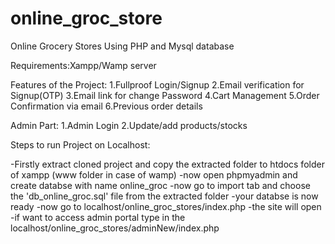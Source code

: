 # online_groc_store
Online Grocery Stores Using PHP and Mysql database

Requirements:Xampp/Wamp server

Features of the Project:
  1.Fullproof Login/Signup
  2.Email verification for Signup(OTP)
  3.Email link for change Password
  4.Cart Management
  5.Order Confirmation via email
  6.Previous order details
  
  Admin Part:
  1.Admin Login
  2.Update/add products/stocks
  
  
  Steps to run Project on Localhost:
  
  -Firstly extract cloned project and copy the extracted folder to htdocs folder of xampp (www folder in case of wamp)
  -now open phpmyadmin and create databse with name online_groc
  -now go to import tab and choose the 'db_online_groc.sql' file from the extracted folder
  -your databse is now ready
  -now go to localhost/online_groc_stores/index.php
  -the site will open
  -if want to access admin portal type in the localhost/online_groc_stores/adminNew/index.php


